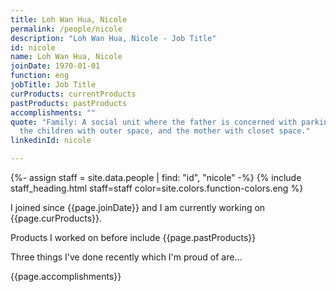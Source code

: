 ```yaml
---
title: Loh Wan Hua, Nicole
permalink: /people/nicole
description: "Loh Wan Hua, Nicole - Job Title"
id: nicole
name: Loh Wan Hua, Nicole
joinDate: 1970-01-01
function: eng
jobTitle: Job Title
curProducts: currentProducts
pastProducts: pastProducts
accomplishments: ""
quote: "Family: A social unit where the father is concerned with parking space,
  the children with outer space, and the mother with closet space."
linkedinId: nicole

---
```


{%- assign staff = site.data.people | find: "id", "nicole" -%}
{% include staff_heading.html staff=staff color=site.colors.function-colors.eng %}

<p>I joined since {{page.joinDate}} and I am currently working on {{page.curProducts}}.</p>

<p>Products I worked on before include {{page.pastProducts}}</p>

<p>Three things I've done recently which I'm proud of are...</p>
{{page.accomplishments}}
